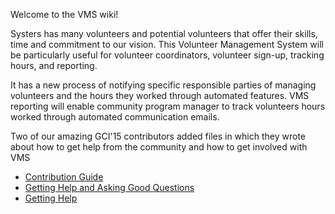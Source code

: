 Welcome to the VMS wiki!

Systers has many volunteers and potential volunteers that offer their skills, time and commitment to our vision. This Volunteer Management System will be particularly useful for volunteer coordinators, volunteer sign-up, tracking hours, and reporting.

It has a new process of notifying specific responsible parties of managing volunteers and the hours they worked through automated features. VMS reporting will enable community program manager to track volunteers hours worked through automated communication emails.

Two of our amazing GCI'15 contributors added files in which they wrote about how to get help from the community and how to get involved with VMS
* [Contribution Guide](https://github.com/systers/vms/blob/develop/docs/Contribution%20Guide.md#contribution-guide)
* [Getting Help and Asking Good Questions](https://github.com/systers/vms/blob/develop/docs/Help!.md)
* [Getting Help](https://github.com/systers/vms/blob/develop/docs/Getting%20Help.md)
